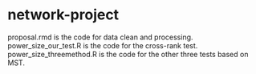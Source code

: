 # network-project
proposal.rmd is the code for data clean and processing.
power_size_our_test.R is the code for the cross-rank test.
power_size_threemethod.R is the code for the other three tests based on MST.
